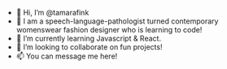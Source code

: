 - 👋 Hi, I’m @tamarafink
- 👀 I am a speech-language-pathologist turned contemporary womenswear fashion designer who is learning to code!
- 🌱 I’m currently learning Javascript & React.
- 💞️ I’m looking to collaborate on fun projects!
- 📫 You can message me here!

<!---
tamarafink/tamarafink is a ✨ special ✨ repository because its `README.md` (this file) appears on your GitHub profile.
You can click the Preview link to take a look at your changes.
--->
